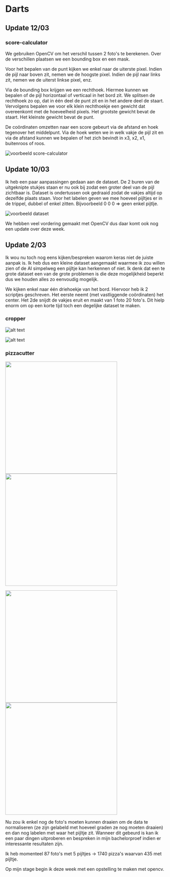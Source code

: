 # Darts

## Update 12/03

### score-calculator
We gebruiken OpenCV om het verschil tussen 2 foto's te berekenen. Over de verschillen plaatsen we een bounding box en een mask.

Voor het bepalen van de punt kijken we enkel naar de uiterste pixel. Indien de pijl naar boven zit, nemen we de hoogste pixel. Indien de pijl naar links zit, nemen we de uiterst linkse pixel, enz.

Via de bounding box krijgen we een rechthoek. Hiermee kunnen we bepalen of de pijl horizontaal of verticaal in het bord zit. We splitsen de rechthoek zo op, dat in één deel de punt zit en in het andere deel de staart. Vervolgens bepalen we voor elk klein rechthoekje een gewicht dat overeenkomt met de hoeveelheid pixels. Het grootste gewicht bevat de staart. Het kleinste gewicht bevat de punt.

De coördinaten omzetten naar een score gebeurt via de afstand en hoek tegenover het middelpunt. Via de hoek weten we in welk vakje de pijl zit en via de afstand kunnen we bepalen of het zich bevindt in x3, x2, x1, buitenroos of roos.

![voorbeeld score-calculator](./imageDifferentiation/example.png)


## Update 10/03

Ik heb een paar aanpassingen gedaan aan de dataset. De 2 buren van de uitgeknipte stukjes staan er nu ook bij zodat een groter deel van de pijl zichtbaar is. Dataset is ondertussen ook gedraaid zodat de vakjes altijd op dezelfde plaats staan. Voor het labelen geven we mee hoeveel pijltjes er in de trippel, dubbel of enkel zitten. Bijvoorbeeld 0 0 0  => geen enkel pijtlje.

![voorbeeld dataset](./labelen/example.PNG)

We hebben veel vordering gemaakt met OpenCV dus daar komt ook nog een update over deze week.


## Update 2/03

Ik wou nu toch nog eens kijken/bespreken waarom keras niet de juiste aanpak is. Ik heb dus een kleine dataset aangemaakt waarmee ik zou willen zien of de AI simpelweg een pijltje kan herkennen of niet. Ik denk dat een te grote dataset een van de grote problemen is die deze mogelijkheid beperkt dus we houden alles zo eenvoudig mogelijk.

We kijken enkel naar één driehoekje van het bord. Hiervoor heb ik 2 scriptjes geschreven. Het eerste neemt (met vastliggende coördinaten) het center. Het 2de snijdt de vakjes eruit en maakt van 1 foto 20 foto's. Dit hielp enorm om op een korte tijd toch een degelijke dataset te maken.

### cropper

![alt text](./cropper/dataset5dartss1/noncropped/20200301_102953.jpg)

![alt text](./cropper/dataset5dartss1/cropped/20200301_102953.jpg)


### pizzacutter

<img src="./pizzacutter/1.webp" width="350"> <img src="./pizzacutter/2.webp" width="350">

<img src="./pizzacutter/5.webp" width="350"> <img src="./pizzacutter/6.webp" width="350">

Nu zou ik enkel nog de foto's moeten kunnen draaien om de data te normaliseren (ze zijn gelabeld met hoeveel graden ze nog moeten draaien) en dan nog labelen met waar het pijltje zit. Wanneer dit gebeurd is kan ik een paar dingen uitproberen en bespreken in mijn bachelorproef indien er interessante resultaten zijn.

Ik heb momenteel 87 foto's met 5 pijltjes -> 1740 pizza's waarvan 435 met pijltje. 

Op mijn stage begin ik deze week met een opstelling te maken met opencv.
